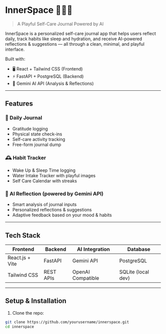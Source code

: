 # InnerSpace 🧘‍♀️✨  
> A Playful Self-Care Journal Powered by AI  

InnerSpace is a personalized self-care journal app that helps users reflect daily, track habits like sleep and hydration, and receive AI-powered reflections & suggestions — all through a clean, minimal, and playful interface.

Built with:  
- 🖥️ React + Tailwind CSS (Frontend)  
- ⚡ FastAPI + PostgreSQL (Backend)  
- 🤖 Gemini AI API (Analysis & Reflections)

---

## Features  

### 🌸 Daily Journal  
- Gratitude logging  
- Physical state check-ins  
- Self-care activity tracking  
- Free-form journal dump  

### 🕰️ Habit Tracker  
- Wake Up & Sleep Time logging  
- Water Intake Tracker with playful images  
- Self Care Calendar with streaks  

### 💬 AI Reflection (powered by Gemini API)  
- Smart analysis of journal inputs  
- Personalized reflections & suggestions  
- Adaptive feedback based on your mood & habits  

---

## Tech Stack  

| Frontend  | Backend  | AI Integration  | Database  |
|-----------|-----------|-----------------|-----------|
| React.js + Vite  | FastAPI  | Gemini API  | PostgreSQL  |
| Tailwind CSS  | REST APIs  | OpenAI Compatible  | SQLite (local dev)  |

---

## Setup & Installation  

1. Clone the repo:
```bash
git clone https://github.com/yourusername/innerspace.git
cd innerspace
